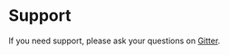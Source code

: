 # Support

If you need support, please ask your questions on [Gitter](https://gitter.im/woohoolabs/yin). 
